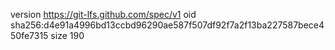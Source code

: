 version https://git-lfs.github.com/spec/v1
oid sha256:d4e91a4996bd13ccbd96290ae587f507df92f7a2f13ba227587bece450fe7315
size 190
